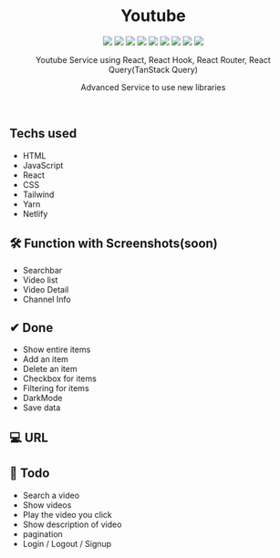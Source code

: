 <h1 align="center"> Youtube </h1>

<p align="center">
  
  <img src="https://img.shields.io/badge/Youtube-FF0000" />
  <img src="https://img.shields.io/badge/HTML-E34F26" />
  <img src="https://img.shields.io/badge/CSS-1572B6" />
  <img src="https://img.shields.io/badge/Tailwind-00b7d6" />
  <img src="https://img.shields.io/badge/Javascript-F7DF1E" />
  <img src="https://img.shields.io/badge/React-61DAFB" />
  <img src="https://img.shields.io/badge/Npm-CB3837" />
  <img src="https://img.shields.io/badge/Yarn-2C8EBB" />
  <img src="https://img.shields.io/badge/Netlify-00C7B7" />

</p>

<p align="center">
  Youtube Service using React, React Hook, React Router, React Query(TanStack Query)
</p>
<p align="center">
Advanced Service to use new libraries
</p>

<br/>

## Techs used

- HTML
- JavaScript
- React
- CSS
- Tailwind
- Yarn
- Netlify

## 🛠 Function with Screenshots(soon)

- Searchbar
- Video list
- Video Detail
- Channel Info

## ✔ Done

- Show entire items
- Add an item
- Delete an item
- Checkbox for items
- Filtering for items
- DarkMode
- Save data

## 💻 URL

## 📖 Todo

- Search a video
- Show videos
- Play the video you click
- Show description of video
- pagination
- Login / Logout / Signup
